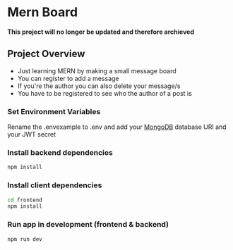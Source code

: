 # Mern Board

**This project will no longer be updated and therefore archieved**

## Project Overview

- Just learning MERN by making a small message board
- You can register to add a message
- If you're the author you can also delete your message/s
- You have to be registered to see who the author of a post is

### Set Environment Variables

Rename the .envexample to .env and add your [MongoDB](https://www.mongodb.com/) database URI and your JWT secret

### Install backend dependencies

```bash
npm install
```

### Install client dependencies

```bash
cd frontend
npm install
```

### Run app in development (frontend & backend)

```bash
npm run dev
```
